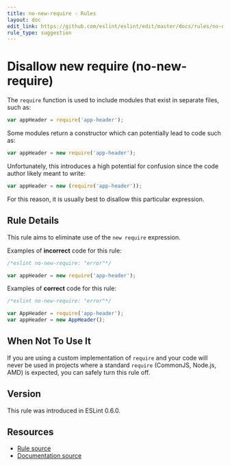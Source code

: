 ```yaml
---
title: no-new-require - Rules
layout: doc
edit_link: https://github.com/eslint/eslint/edit/master/docs/rules/no-new-require.md
rule_type: suggestion
---
```

<!-- Note: No pull requests accepted for this file. See README.md in the root directory for details. -->

# Disallow new require (no-new-require)

The `require` function is used to include modules that exist in separate files, such as:

```js
var appHeader = require('app-header');
```

Some modules return a constructor which can potentially lead to code such as:

```js
var appHeader = new require('app-header');
```

Unfortunately, this introduces a high potential for confusion since the code author likely meant to write:

```js
var appHeader = new (require('app-header'));
```

For this reason, it is usually best to disallow this particular expression.

## Rule Details

This rule aims to eliminate use of the `new require` expression.

Examples of **incorrect** code for this rule:

```js
/*eslint no-new-require: "error"*/

var appHeader = new require('app-header');
```

Examples of **correct** code for this rule:

```js
/*eslint no-new-require: "error"*/

var AppHeader = require('app-header');
var appHeader = new AppHeader();
```

## When Not To Use It

If you are using a custom implementation of `require` and your code will never be used in projects where a standard `require` (CommonJS, Node.js, AMD) is expected, you can safely turn this rule off.

## Version

This rule was introduced in ESLint 0.6.0.

## Resources

* [Rule source](https://github.com/eslint/eslint/tree/master/lib/rules/no-new-require.js)
* [Documentation source](https://github.com/eslint/eslint/tree/master/docs/rules/no-new-require.md)
